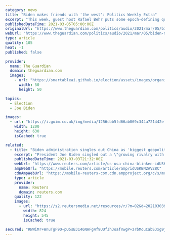 ```yaml
---
category: news
title: "Biden makes friends with 'the west': Politics Weekly Extra"
excerpt: "This week, guest host Rafael Behr puts some epoch-defining questions to the former US ambassador to Nato Nicholas Burns. How does the president convince the Europeans that America is reliable? How does Washington begin to engage with Vladimir Putin’s Russia?"
publishedDateTime: 2021-03-05T05:00:00Z
originalUrl: "https://www.theguardian.com/politics/audio/2021/mar/05/biden-makes-friends-with-the-west-politics-weekly-extra"
webUrl: "https://www.theguardian.com/politics/audio/2021/mar/05/biden-makes-friends-with-the-west-politics-weekly-extra"
type: article
quality: 105
heat: -1
published: false

provider:
  name: The Guardian
  domain: theguardian.com
  images:
    - url: "https://smartableai.github.io/election/assets/images/organizations/theguardian.com-50x50.jpg"
      width: 50
      height: 50

topics:
  - Election
  - Joe Biden

images:
  - url: "https://i.guim.co.uk/img/media/1256cbb5fd66ab069c344a721442ef5c533cfd96/0_0_6000_3600/master/6000.jpg?width=1200&height=630&quality=85&auto=format&fit=crop&overlay-align=bottom%2Cleft&overlay-width=100p&overlay-base64=L2ltZy9zdGF0aWMvb3ZlcmxheXMvdGctZGVmYXVsdC5wbmc&enable=upscale&s=87a81e6c84fa1587f991ccafd8891ddc"
    width: 1200
    height: 630
    isCached: true

related:
  - title: "Biden administration singles out China as 'biggest geopolitical test' for U.S"
    excerpt: "President Joe Biden singled out a \"growing rivalry with China\" as a key challenge facing the United States, with his top diplomat describing the Asian country as \"the biggest geopolitical test\" of this century."
    publishedDateTime: 2021-03-03T21:32:00Z
    webUrl: "https://www.reuters.com/article/us-usa-china-blinken-idUSKBN2AV28C"
    ampWebUrl: "https://mobile.reuters.com/article/amp/idUSKBN2AV28C"
    cdnAmpWebUrl: "https://mobile-reuters-com.cdn.ampproject.org/c/s/mobile.reuters.com/article/amp/idUSKBN2AV28C"
    type: article
    provider:
      name: Reuters
      domain: reuters.com
    quality: 122
    images:
      - url: "https://s2.reutersmedia.net/resources/r/?m=02&d=20210303&t=2&i=1553627543&w=&fh=545px&fw=&ll=&pl=&sq=&r=LYNXMPEH22193"
        width: 824
        height: 545
        isCached: true

secured: "RNWiMr+WnuTgF9O+pU5sBJ146NAFg4f9UUfJhJoafVwgP+zrbMouCabSJxg9jtC9RWwmIpvBMnKYNiYrBd5wtF2LuKx5xIuW3032Xo+NLhm/dWDdQDxPSI+O/vC2hqKetPOn4HHdOg0r1VIf7W/ipb6ml2s/CFDgRB+6Dwpq6U3ccJ0rOyLRFAhwHXz7wraUb95AJgEnutpR7MYaCBhx1OiIb8QzrY0V8gysB14mMggHLzjNCOWhfZuqaElXOYp8rySg7vElhrfSsO1kAkTM7tFuJDARYNCpB7omV0FoQvtbLfQLrgxQY6fDnZiFd8x/JyvWQ+IWdOCsPlZ5HSdv/tKhdCZ9HbCojjJDNfCNrhU=;7PteZYpBFTW009FSq6Nung=="
---
```


